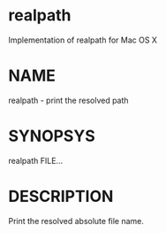 # realpath
Implementation of realpath for Mac OS X

# NAME
realpath - print the resolved path

# SYNOPSYS
realpath FILE...

# DESCRIPTION
Print the resolved absolute file name.
